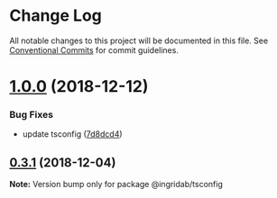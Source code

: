 # Change Log

All notable changes to this project will be documented in this file.
See [Conventional Commits](https://conventionalcommits.org) for commit guidelines.

# [1.0.0](https://github.com/shipwallet/TypeScript/compare/@ingridab/tsconfig@0.3.1...@ingridab/tsconfig@1.0.0) (2018-12-12)


### Bug Fixes

* update tsconfig ([7d8dcd4](https://github.com/shipwallet/TypeScript/commit/7d8dcd4))





## [0.3.1](https://github.com/shipwallet/TypeScript/compare/@ingridab/tsconfig@0.3.0...@ingridab/tsconfig@0.3.1) (2018-12-04)

**Note:** Version bump only for package @ingridab/tsconfig
